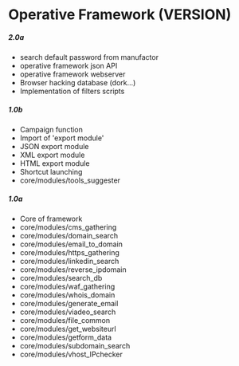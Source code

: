 # Operative Framework (VERSION)

##### 2.0a

+ search default password from manufactor
+ operative framework json API
+ operative framework webserver
+ Browser hacking database (dork...)
+ Implementation of filters scripts

##### 1.0b

+ Campaign function
+ Import of 'export module'
+ JSON export module
+ XML export module
+ HTML export module
+ Shortcut launching
+ core/modules/tools_suggester

##### 1.0a

+ Core of framework
+ core/modules/cms_gathering
+ core/modules/domain_search
+ core/modules/email_to_domain
+ core/modules/https_gathering
+ core/modules/linkedin_search
+ core/modules/reverse_ipdomain
+ core/modules/search_db
+ core/modules/waf_gathering
+ core/modules/whois_domain
+ core/modules/generate_email
+ core/modules/viadeo_search
+ core/modules/file_common
+ core/modules/get_websiteurl
+ core/modules/getform_data
+ core/modules/subdomain_search
+ core/modules/vhost_IPchecker
